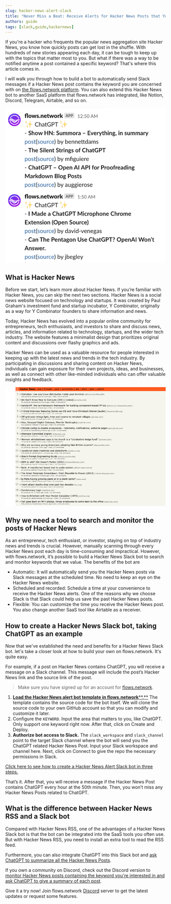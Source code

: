 ```yaml
---
slug: hacker-news-alert-slack
title: "Never Miss a Beat: Receive Alerts for Hacker News Posts that You're Interested In"
authors: guide
tags: [slack,guide,hackernews]
---
```


If you're a hacker who frequents the popular news aggregation site Hacker News, you know how quickly posts can get lost in the shuffle. With hundreds of new stories appearing each day, it can be tough to keep up with the topics that matter most to you. But what if there was a way to be notified anytime a post contained a specific keyword? That's where this article comes in. 

I will walk you through how to build a bot to automatically send Slack messages if a Hacker News post contains the keyword you are concerned with on [the flows.network platform](https://flows.network/). You can also extend this Hacker News bot to another SaaS platform that flows.network has integrated, like Notion, Discord, Telegram, Airtable, and so on.

![Hacker News Alert](hacker-news-alert-01.jpg)

## What is Hacker News

Before we start, let’s learn more about Hacker News. If you’re familiar with Hacker News, you can skip the next two sections. Hacker News is a social news website focused on technology and startups. It was created by Paul Graham's investment fund and startup incubator, Y Combinator, originally as a way for Y Combinator founders to share information and news.

Today, Hacker News has evolved into a popular online community for entrepreneurs, tech enthusiasts, and investors to share and discuss news, articles, and information related to technology, startups, and the wider tech industry. The website features a minimalist design that prioritizes original content and discussions over flashy graphics and ads.

Hacker News can be used as a valuable resource for people interested in keeping up with the latest news and trends in the tech industry. By participating in discussions and sharing content on Hacker News, individuals can gain exposure for their own projects, ideas, and businesses, as well as connect with other like-minded individuals who can offer valuable insights and feedback. 

![Hacker News Alert](hacker-news-alert-02.jpg)

## Why we need a tool to  search and monitor the posts of Hacker News


As an entrepreneur, tech enthusiast, or investor, staying on top of industry news and trends is crucial. However, manually scanning through every Hacker News post each day is time-consuming and impractical. However, with flows.network, it’s possible to build a Hacker News Slack bot to search and monitor keywords that we value. The benefits of the bot are

* Automatic: It will automatically send you the Hacker News posts via Slack messages at the scheduled time. No need to keep an eye on the Hacker News website.
* Scheduled and recorded: Schedule a time at your convenience to receive the Hacker News alerts. One of the reasons why we choose Slack is that Slack could help us save the past Hacker News posts.
* Flexible: You can customize the time you receive the Hacker News post. You also change another SaaS tool like Airtable as a receiver.


## How to create  a  Hacker News Slack bot, taking ChatGPT as an example

Now that we've established the need and benefits for a Hacker News Slack bot. let's take a closer look at how to build your own on flows.network. It's quite easy.  

For example, if a post on Hacker News contains ChatGPT, you will receive a message on a Slack channel. This message will include the post’s Hacker News link and the source link of the post.

> Make sure you have signed up for an account for [flows.network](https://flows.network/).

1. [**Load the Hacker News alert bot template in flows.network****.**](https://flows.network/flow/createByTemplate/hackernews-alert) The template contains the source code for the bot itself. We will clone the source code to your own GitHub account so that you can modify and customize it later. 
2. Configure the `KEYWORD`. Input the area that matters to you, like ChatGPT. Only support one keyword right now. After that, click on Create and Deploy. 
3. **Authorize bot access to Slack.** The `slack_workspace` and `slack_channel` point to the target Slack channel where the bot will send you the ChatGPT related Hacker News Post. Input your Slack workspace and channel here. Next, click on Connect to give the repo the necessary permissions in Slack.

[Click here to see how to create a Hacker News Alert Slack bot in three steps.](https://github.com/flows-network/hackernews-alert)

That’s it. After that, you will receive a message if the Hacker News Post contains ChatGPT every hour at the 50th minute. Then, you won’t miss any Hacker News Posts related to ChatGPT.

## What is the difference between Hacker News RSS and a Slack bot

Compared with Hacker News RSS, one of the advantages of a Hacker News Slack bot is that the bot can be integrated into the SaaS tools you often use. But with Hacker News RSS, you need to install an extra tool to read the RSS feed.

Furthermore, you can also integrate ChatGPT into this Slack bot and [ask ChatGPT to summarize all the Hacker News Posts](https://github.com/flows-network/hacker-news-alert-chatgpt-slack/tree/main/).

If you own a community on Discord, check out the Discord version to [monitor Hacker News posts containing the keyword you're interested in and ask ChatGPT to give a summary of each post](https://github.com/flows-network/hacker-news-alert-chatgpt-discord/tree/main/).

Give it a try now! Join flows.network [Discord](https://discord.com/invite/TrPfq677au) server to get the latest updates or request some features.

